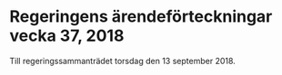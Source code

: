 # Regeringens ärendeförteckningar vecka 37, 2018

Till regeringssammanträdet torsdag den 13 september 2018\.

